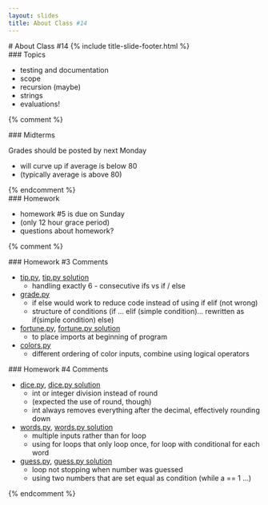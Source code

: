 ```yaml
---
layout: slides
title: About Class #14 
---
```

<section markdown="block" class="title-slide">
# About Class #14
{% include title-slide-footer.html %}
</section>


<section markdown="block">
### Topics

* testing and documentation
* scope
* recursion (maybe)
* strings
* evaluations!

</section>

{% comment %}
<section markdown="block">
### Midterms

Grades should be posted by next Monday

* will curve up if average is below 80
* (typically average is above 80)

</section>
{% endcomment %}

<section markdown="block">
### Homework

* homework #5 is due on Sunday 
* (only 12 hour grace period)
* questions about homework?

</section>

{% comment %}
<section markdown="block">
### Homework #3 Comments

* [tip.py](../../homework/hw3/tip.py), [tip.py solution](../../resources/code/hw3/tip.py) 
	* handling exactly 6 - consecutive ifs vs if / else
* [grade.py](../../homework/hw3/grade.py) 
	* if else would work to reduce code instead of using if elif (not wrong)
	* structure of conditions (if ... elif (simple condition)... rewritten as if(simple condition) else)
* [fortune.py](../../homework/hw3/fortune.py), [fortune.py solution](../../resources/code/hw3/fortune.py) 
	* to place imports at beginning of program
* [colors.py](../../homework/hw3/colors.py) 
	* different ordering of color inputs, combine using logical operators
</section>

<section markdown="block">
### Homework #4 Comments

* [dice.py](../../homework/hw4/dice.py), [dice.py solution](../../resources/code/hw4/dice.py) 
	* int or integer division instead of round
	* (expected the use of round, though)
    * int always removes everything after the decimal, effectively rounding down 
* [words.py](../../homework/hw4/words.py), [words.py solution](../../resources/code/hw4/words.py)
	* multiple inputs rather than for loop
	* using for loops that only loop once, for loop with conditional for each word
* [guess.py](../../homework/hw4/guess.py), [guess.py solution](../../resources/code/hw4/guess.py)
	* loop not stopping when number was guessed
	* using two numbers that are set equal as condition (while a == 1 ...)
	
</section>
{% endcomment %}
